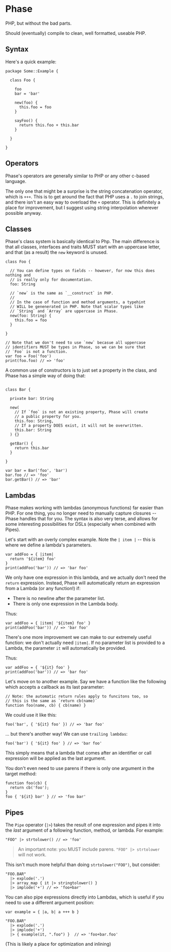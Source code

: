 Phase
=====
PHP, but without the bad parts. 

Should (eventually) compile to clean, well formatted, useable PHP.

Syntax
------
Here's a quick example:

```phase
package Some::Example {

  class Foo {

    foo
    bar = 'bar'

    new(foo) {
      this.foo = foo
    }

    sayFoo() {
      return this.foo + this.bar
    }

  }

}
```

Operators
---------
Phase's operators are generally similar to PHP or any other c-based language.

The only one that might be a surprise is the string concatenation operator, which is `+++`. This is to get around the fact that PHP uses a `.` to join strings, and there isn't an easy way to overload the `+` operator. This is definitely a place for improvement, but I suggest using string interpolation wherever possible anyway.

Classes
-------
Phase's class system is basically identical to Php. The main difference is that all classes, interfaces and traits MUST start with an uppercase letter, and that (as a result) the `new` keyword is unused.

```phase
class Foo {
  
  // You can define types on fields -- however, for now this does nothing and
  // is really only for documentation.
  foo: String
  
  // `new` is the same as `__construct` in PHP.
  //
  // In the case of function and method arguments, a typehint
  // WILL be genenerated in PHP. Note that scalar types like
  // `String` and `Array` are uppercase in Phase.
  new(foo: String) {
    this.foo = foo
  }

}

// Note that we don't need to use `new` becasue all uppercase
// identifiers MUST be types in Phase, so we can be sure that
// `Foo` is not a function.
var foo = Foo('foo')
print(foo.foo) // => 'foo'
```

A common use of constructors is to just set a property in the class, and Phase has a simple way of doing that:

```phase

class Bar {

  private bar: String

  new(
    // If `foo` is not an existing property, Phase will create
    // a public property for you.
    this.foo: String,
    // If a property DOES exist, it will not be overwritten.
    this.bar: String
  ) {}

  getBar() {
    return this.bar
  }

}

var bar = Bar('foo', 'bar')
bar.foo // => 'foo'
bar.getBar() // => 'bar'

```

Lambdas
-------
Phase makes working with lambdas (anonymous functions) far easier than PHP. For one thing, you no longer need to manually capture closures -- Phase handles that for you. The syntax is also very terse, and allows for some interesting possibilities for DSLs (especially when combined with Pipes).

Let's start with an overly complex example. Note the `| item |` -- this is where we define a lambda's parameters.

```phase
var addFoo = { |item|
  return '${item} foo'
}
print(addFoo('bar')) // => 'bar foo'  
```

We only have one expression in this lambda, and we actually don't need the `return` expression. Instead, Phase will automatically return an expression from a Lambda (or any function!) if:

- There is no newline after the parameter list.
- There is only one expression in the Lambda body.

Thus:

```phase
var addFoo = { |item| '${item} foo' }
print(addFoo('bar')) // => 'bar foo'  
```

There's one more improvement we can make to our extremely useful function: we don't actually need `|item|`. If no parameter list is provided to a Lambda, the parameter `it` will automatically be provided.

Thus:

```phase
var addFoo = { '${it} foo' }
print(addFoo('bar')) // => 'bar foo'  
```

Let's move on to another example. Say we have a function like the following which accepts a callback as its last parameter:

```phase
// Note: the automatic return rules apply to funcitons too, so
// this is the same as `return cb(name)`
function foo(name, cb) { cb(name) }
```

We could use it like this:

```phase
foo('bar', { '${it} foo' }) // => 'bar foo'
```

... but there's another way! We can use `trailing lambdas`:

```phase
foo('bar') { '${it} foo' } // => 'bar foo'
```

This simply means that a lambda that comes after an identifier or call expression will be applied as the last argument.

You don't even need to use parens if there is only one argument in the target method:

```
function foo(cb) {
  return cb('foo');
}
foo { '${it} bar' } // => 'foo bar'
```

Pipes
-----
The `Pipe` operator (`|>`) takes the result of one expression and pipes it into the _last_ argument of a following function, method, or lambda. For example:

```
"FOO" |> strtolower() // => 'foo'
```

> An important note: you MUST include parens. `"FOO" |> strtolower` will not work.

This isn't much more helpful than doing `strtolower("FOO")`, but consider:

```
"FOO.BAR"
  |> explode('.')
  |> array_map { it |> stringtolower() }
  |> implode('+') // => 'foo+bar'
```

You can also pipe expressions directly into Lambdas, which is useful if you need to use a different argument position:

```
var example = { |a, b| a +++ b }

"FOO.BAR"
  |> explode('.')
  |> implode('+')
  |> { example(it, ".foo") }  // => 'foo+bar.foo'
```

(This is likely a place for optimization and inlining)
